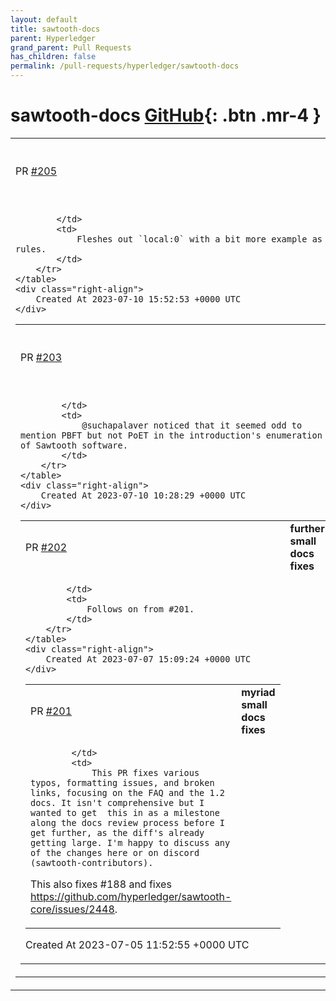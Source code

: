 ```yaml
---
layout: default
title: sawtooth-docs
parent: Hyperledger
grand_parent: Pull Requests
has_children: false
permalink: /pull-requests/hyperledger/sawtooth-docs
---
```


# sawtooth-docs <span class="fs-3 right-align">[GitHub](https://github.com/hyperledger/sawtooth-docs){: .btn .mr-4 }</span>


<div>
    <table>
        <tr>
            <td>
                PR <a href="https://github.com/hyperledger/sawtooth-docs/pull/205" class=".btn">#205</a>
            </td>
            <td>
                <b>
                    Elaborate explanation of "local" validation rule.
                </b>
            </td>
        </tr>
        <tr>
            <td>
                
            </td>
            <td>
                Fleshes out `local:0` with a bit more example as for the other rules.
            </td>
        </tr>
    </table>
    <div class="right-align">
        Created At 2023-07-10 15:52:53 +0000 UTC
    </div>
</div>

<div>
    <table>
        <tr>
            <td>
                PR <a href="https://github.com/hyperledger/sawtooth-docs/pull/203" class=".btn">#203</a>
            </td>
            <td>
                <b>
                    Mention PoET alongside PBFT in v1.2 introduction.
                </b>
            </td>
        </tr>
        <tr>
            <td>
                
            </td>
            <td>
                @suchapalaver noticed that it seemed odd to mention PBFT but not PoET in the introduction's enumeration of Sawtooth software.
            </td>
        </tr>
    </table>
    <div class="right-align">
        Created At 2023-07-10 10:28:29 +0000 UTC
    </div>
</div>

<div>
    <table>
        <tr>
            <td>
                PR <a href="https://github.com/hyperledger/sawtooth-docs/pull/202" class=".btn">#202</a>
            </td>
            <td>
                <b>
                    further small docs fixes
                </b>
            </td>
        </tr>
        <tr>
            <td>
                
            </td>
            <td>
                Follows on from #201.
            </td>
        </tr>
    </table>
    <div class="right-align">
        Created At 2023-07-07 15:09:24 +0000 UTC
    </div>
</div>

<div>
    <table>
        <tr>
            <td>
                PR <a href="https://github.com/hyperledger/sawtooth-docs/pull/201" class=".btn">#201</a>
            </td>
            <td>
                <b>
                    myriad small docs fixes
                </b>
            </td>
        </tr>
        <tr>
            <td>
                
            </td>
            <td>
                This PR fixes various typos, formatting issues, and broken links, focusing on the FAQ and the 1.2 docs. It isn't comprehensive but I wanted to get  this in as a milestone along the docs review process before I get further, as the diff's already getting large. I'm happy to discuss any of the changes here or on discord (sawtooth-contributors).

This also fixes #188 and fixes https://github.com/hyperledger/sawtooth-core/issues/2448.
            </td>
        </tr>
    </table>
    <div class="right-align">
        Created At 2023-07-05 11:52:55 +0000 UTC
    </div>
</div>

